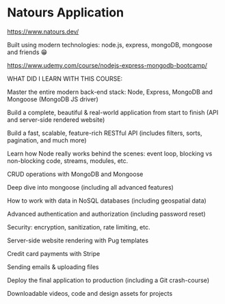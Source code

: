 # Natours Application

https://www.natours.dev/

Built using modern technologies: node.js, express, mongoDB, mongoose and friends 😁

https://www.udemy.com/course/nodejs-express-mongodb-bootcamp/



WHAT DID I LEARN WITH THIS COURSE:

Master the entire modern back-end stack: Node, Express, MongoDB and Mongoose (MongoDB JS driver)

Build a complete, beautiful & real-world application from start to finish (API and server-side rendered website)

Build a fast, scalable, feature-rich RESTful API (includes filters, sorts, pagination, and much more)

Learn how Node really works behind the scenes: event loop, blocking vs non-blocking code, streams, modules, etc.

CRUD operations with MongoDB and Mongoose

Deep dive into mongoose (including all advanced features)

How to work with data in NoSQL databases (including geospatial data)

Advanced authentication and authorization (including password reset)

Security: encryption, sanitization, rate limiting, etc.

Server-side website rendering with Pug templates

Credit card payments with Stripe

Sending emails & uploading files

Deploy the final application to production (including a Git crash-course)

Downloadable videos, code and design assets for projects

